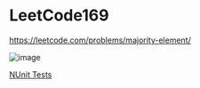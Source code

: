 # LeetCode169
https://leetcode.com/problems/majority-element/

![image](https://github.com/user-attachments/assets/40c6be70-ffb4-424b-acc5-ecce779cdd63)

[NUnit Tests](https://github.com/Soomin-Song-MSSA-PCAD17/LeetCode169)
